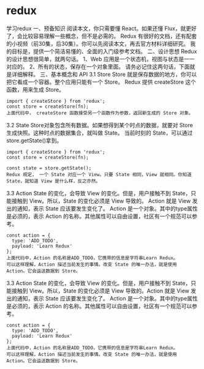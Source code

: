# redux
 学习redux
一、预备知识
	阅读本文，你只需要懂 React。如果还懂 Flux，就更好了，会比较容易理解一些概念，但不是必需的。
	Redux 有很好的文档，还有配套的小视频（前30集，后30集）。你可以先阅读本文，再去官方材料详细研究。
	我的目标是，提供一个简洁易懂的、全面的入门级参考文档。
二、设计思想
Redux 的设计思想很简单，就两句话。
	1、Web 应用是一个状态机，视图与状态是一一对应的。
	2、所有的状态，保存在一个对象里面。
	请务必记住这两句话，下面就是详细解释。
三、基本概念和 API
	3.1 Store
	Store 就是保存数据的地方，你可以把它看成一个容器。整个应用只能有一个 Store。
	Redux 提供 createStore 这个函数，用来生成 Store。

	import { createStore } from 'redux';
	const store = createStore(fn);
	上面代码中， createStore 函数接受另一个函数作为参数，返回新生成的 Store 对象。

3.2 State
	Store对象包含所有数据。如果想得到某个时点的数据，就要对 Store 生成快照。这种时点的数据集合，就叫做 State。
	当前时刻的 State，可以通过store.getState()拿到。

	import { createStore } from 'redux';
	const store = createStore(fn);

	const state = store.getState();
	Redux 规定， 一个 State 对应一个 View。只要 State 相同，View 就相同。你知道 State，就知道 View 是什么样，反之亦然。

3.3 Action
	State 的变化，会导致 View 的变化。但是，用户接触不到 State，只能接触到 View。所以，State 的变化必须是 View 导致的。
	Action 就是 View 发出的通知，表示 State 应该要发生变化了。
	Action 是一个对象。其中的type属性是必须的，表示 Action 的名称。其他属性可以自由设置，社区有一个规范可以参考。

	const action = {
	  type: 'ADD_TODO',
	  payload: 'Learn Redux'
	};
	上面代码中，Action 的名称是ADD_TODO，它携带的信息是字符串Learn Redux。
	可以这样理解，Action 描述当前发生的事情。改变 State 的唯一办法，就是使用 Action。它会运送数据到 Store。

3.3 Action
	State 的变化，会导致 View 的变化。但是，用户接触不到 State，只能接触到 View。所以，State 的变化必须是 View 导致的。Action 就是 View 发出的通知，表示 State 应该要发生变化了。
	Action 是一个对象。其中的type属性是必须的，表示 Action 的名称。其他属性可以自由设置，社区有一个规范可以参考。

	const action = {
	  type: 'ADD_TODO',
	  payload: 'Learn Redux'
	};
	上面代码中，Action 的名称是ADD_TODO，它携带的信息是字符串Learn Redux。
	可以这样理解，Action 描述当前发生的事情。改变 State 的唯一办法，就是使用 Action。它会运送数据到 Store。














































